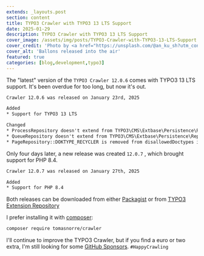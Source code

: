 ```yaml
---
extends: _layouts.post
section: content
title: TYPO3 Crawler with TYPO3 13 LTS Support
date: 2025-01-29
description: TYPO3 Crawler with TYPO3 13 LTS Support
cover_image: /assets/img/posts/TYPO3-Crawler-with-TYPO3-13-LTS-Support.webp
cover_credit: 'Photo by <a href="https://unsplash.com/@an_ku_sh?utm_content=creditCopyText&utm_medium=referral&utm_source=unsplash">Ankush Minda</a> on <a href="https://unsplash.com/photos/balloons-flying-in-the-sky-TLBplYQvqn0?utm_content=creditCopyText&utm_medium=referral&utm_source=unsplash">Unsplash</a>'
cover_alt: 'Ballons released into the air'
featured: true
categories: [blog,development,typo3]
---
```


The "latest" version of the `TYPO3 Crawler 12.0.6` comes with TYPO3 13 LTS support. It's been overdue for too long, but now it's out. 

```txt
Crawler 12.0.6 was released on January 23rd, 2025

Added
* Support for TYPO3 13 LTS

Changed
* ProcessRepository doesn't extend from TYPO3\CMS\Extbase\Persistence\Repository anymore
* QueueRepository doesn't extend from TYPO3\CMS\Extbase\Persistence\Repository anymore
* PageRepository::DOKTYPE_RECYCLER is removed from disallowedDoctypes in PageService for TYPO3 13 LTS
```
Only four days later, a new release was created `12.0.7` , which brought support for PHP 8.4.

```txt
Crawler 12.0.7 was released on January 27th, 2025

Added
* Support for PHP 8.4
```

Both releases can be downloaded from either [Packagist](https://packagist.org/packages/tomasnorre/crawler) or from [TYPO3 Extension Repository](https://extensions.typo3.org/extension/crawler)

I prefer installing it with [composer](https://getcomposer.org/):

```bash
composer require tomasnorre/crawler
```


I'll continue to improve the TYPO3 Crawler, but if you find a euro or two extra, I'm still looking for some [GitHub Sponsors](https://github.com/tomasnorre). `#HappyCrawling`






